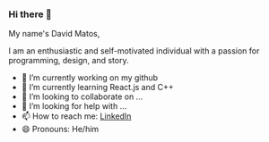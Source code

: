 ### Hi there 👋

My name's David Matos, 

I am an enthusiastic and self-motivated individual with a passion for programming, design, and story.

- 🔭 I’m currently working on my github
- 🌱 I’m currently learning React.js and C++
- 👯 I’m looking to collaborate on ...
- 🤔 I’m looking for help with ...
- 📫 How to reach me: [LinkedIn](https://www.linkedin.com/in/david-matos-a11a04187/)
- 😄 Pronouns: He/him
